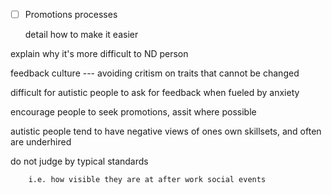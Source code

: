 

- [ ] Promotions processes


    detail how to make it easier


explain why it's more difficult to ND person

feedback culture --- avoiding critism on traits that cannot be changed



difficult for autistic people to ask for feedback when fueled by anxiety


encourage people to seek promotions, assit where possible

autistic people tend to have negative views of ones own skillsets, and often are underhired




do not judge by typical standards


        i.e. how visible they are at after work social events



